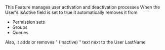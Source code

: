 This Feature manages user activation and deactivation processes
When the User's isActive field is set to true it automatically removes it from 
* Permission sets
* Groups
* Queues
  
Also, it adds or removes " (Inactive) " text next to the User LastName
